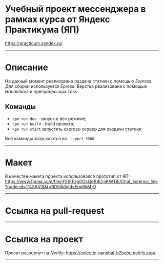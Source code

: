 # Учебный проект мессенджера в рамках курса от Яндекс Практикума (ЯП)
https://practicum.yandex.ru/
___
# Описание

На данный момент реализована раздача статики с помощью *Express*. Для сборки используется *Epress*. Верстка реализована с помощью *Handlebars* и препроцессора *Less*.


## Команды

 - `npm run dev` - запуск в dev режиме;
 - `npm run build` - build проекта;
 - `npm run start` запустить express-сервер для раздачи статики;

Все команды запускаются на ` --port 3000`.


---
# Макет
В качестве макета проекта использовался прототип от ЯП:
https://www.figma.com/file/jF5fFFzgGOxQeB4CmKWTiE/Chat_external_link?node-id=1%3A515&t=BD5I5dyIdvEpq6kM-0

---

# Ссылка на pull-request

---

# Ссылка на проект

Проект развернут на *Netlify*:
https://eclectic-narwhal-b2bebe.netlify.app/

---